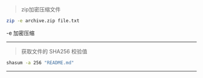 > zip加密压缩文件
```bash
zip -e archive.zip file.txt
```
-e 加密压缩

---

> 获取文件的 SHA256 校验值

```bash
shasum -a 256 "README.md"
```

---